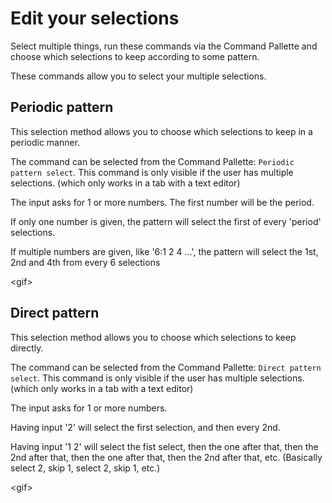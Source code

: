 # Edit your selections
Select multiple things, run these commands via the Command Pallette and choose which selections to keep according to some pattern.

These commands allow you to select your multiple selections.

## Periodic pattern
This selection method allows you to choose which selections to keep in a periodic manner.

The command can be selected from the Command Pallette: `Periodic pattern select`. This command is only visible if the user has multiple selections. (which only works in a tab with a text editor)

The input asks for 1 or more numbers. The first number will be the period.

If only one number is given, the pattern will select the first of every 'period' selections.

If multiple numbers are given, like '6:1 2 4 ...', the pattern will select the 1st, 2nd and 4th from every 6 selections

\<gif>

## Direct pattern
This selection method allows you to choose which selections to keep directly.

The command can be selected from the Command Pallette: `Direct pattern select`. This command is only visible if the user has multiple selections. (which only works in a tab with a text editor)

The input asks for 1 or more numbers. 

Having input '2' will select the first selection, and then every 2nd.

Having input '1 2' will select the fist select, then the one after that, then the 2nd after that, then the one after that, then the 2nd after that, etc. 
(Basically select 2, skip 1, select 2, skip 1, etc.)

\<gif>
